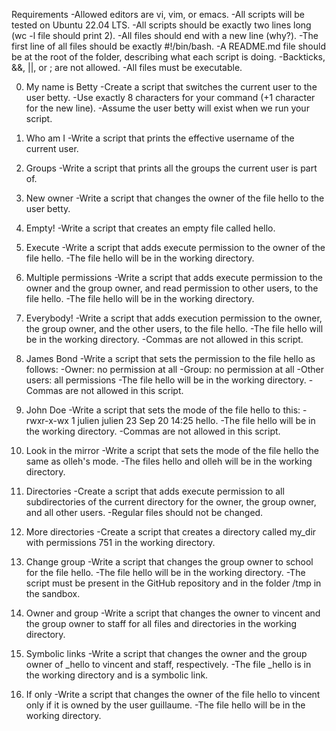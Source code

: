 Requirements
-Allowed editors are vi, vim, or emacs.
-All scripts will be tested on Ubuntu 22.04 LTS.
-All scripts should be exactly two lines long (wc -l file should print 2).
-All files should end with a new line (why?).
-The first line of all files should be exactly #!/bin/bash.
-A README.md file should be at the root of the folder, describing what each script is doing.
-Backticks, &&, ||, or ; are not allowed.
-All files must be executable.

0. My name is Betty
-Create a script that switches the current user to the user betty.
-Use exactly 8 characters for your command (+1 character for the new line).
-Assume the user betty will exist when we run your script.

1. Who am I
-Write a script that prints the effective username of the current user.

2. Groups
-Write a script that prints all the groups the current user is part of.

3. New owner
-Write a script that changes the owner of the file hello to the user betty.

4. Empty!
-Write a script that creates an empty file called hello.

5. Execute
-Write a script that adds execute permission to the owner of the file hello.
-The file hello will be in the working directory.

6. Multiple permissions
-Write a script that adds execute permission to the owner and the group owner, and read permission to other users, to the file hello.
-The file hello will be in the working directory.

7. Everybody!
-Write a script that adds execution permission to the owner, the group owner, and the other users, to the file hello.
-The file hello will be in the working directory.
-Commas are not allowed in this script.

8. James Bond
-Write a script that sets the permission to the file hello as follows:
-Owner: no permission at all
-Group: no permission at all
-Other users: all permissions
-The file hello will be in the working directory.
-Commas are not allowed in this script.

9. John Doe
-Write a script that sets the mode of the file hello to this:
-rwxr-x-wx 1 julien julien 23 Sep 20 14:25 hello.
-The file hello will be in the working directory.
-Commas are not allowed in this script.

10. Look in the mirror
-Write a script that sets the mode of the file hello the same as olleh's mode.
-The files hello and olleh will be in the working directory.

11. Directories
-Create a script that adds execute permission to all subdirectories of the current directory for the owner, the group owner, and all other users.
-Regular files should not be changed.

12. More directories
-Create a script that creates a directory called my_dir with permissions 751 in the working directory.

13. Change group
-Write a script that changes the group owner to school for the file hello.
-The file hello will be in the working directory.
-The script must be present in the GitHub repository and in the folder /tmp in the sandbox.

14. Owner and group
-Write a script that changes the owner to vincent and the group owner to staff for all files and directories in the working directory.

15. Symbolic links
-Write a script that changes the owner and the group owner of _hello to vincent and staff, respectively.
-The file _hello is in the working directory and is a symbolic link.

16. If only
-Write a script that changes the owner of the file hello to vincent only if it is owned by the user guillaume.
-The file hello will be in the working directory.
